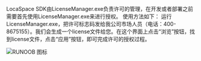 LocaSpace SDK由LicenseManager.exe负责许可的管理，在开发或者部署之前需要首先使用LicenseManager.exe来进行授权。
使用方法如下：
运行LicenseManager.exe，把许可标志码发给我公司市场人员（电话：400-8675155）。我们会生成一个license文件给您。在这个界面上点击“浏览”按钮，找到license文件，点击“应用”按钮，即可完成许可的授权过程。  

![RUNOOB 图标](https://z3.ax1x.com/2021/11/04/IZXTcq.png)  


